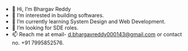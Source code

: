 - 👋 Hi, I’m Bhargav Reddy
- 👀 I’m interested in building softwares.
- 🌱 I’m currently learning System Design and Web Development.
- 💞️ I’m looking for SDE roles.
- 📫 Reach me at email- d.bhargavreddy000143@gmail.com or contact no. +91 7995852576.

<!---
BhargavReddy461/BhargavReddy461 is a ✨ special ✨ repository because its `README.md` (this file) appears on your GitHub profile.
You can click the Preview link to take a look at your changes.
--->
